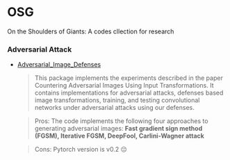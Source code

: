 # OSG
On the Shoulders of Giants: A codes cllection for research


### Adversarial Attack

* [Adversarial_Image_Defenses](https://github.com/facebookresearch/adversarial_image_defenses)

  > This package implements the experiments described in the paper Countering Adversarial Images Using Input Transformations. It contains implementations for adversarial attacks, defenses based image transformations, training, and testing convolutional networks under adversarial attacks using our defenses. 
  
  > Pros: The code implements the following four approaches to generating adversarial images:
  > **Fast gradient sign method (FGSM), Iterative FGSM, DeepFool, Carlini-Wagner attack**
  
  > Cons: Pytorch version is v0.2 :pensive:
